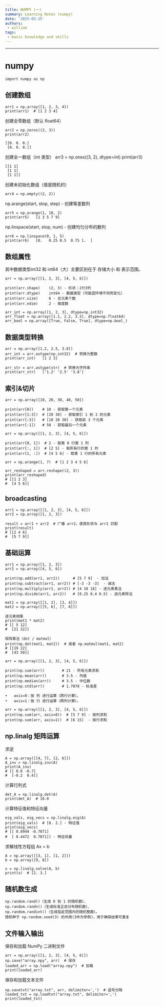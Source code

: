 ```yaml
---
title: NUMPY (一)
summary: Learning Notes (numpy) 
date: '2025-03-25'
authors:
 - william
tags:
 - basic knowledge and skills
---
```


---
# numpy

    import numpy as np

## 创建数组

    arr1 = np.array([1, 2, 3, 4])
    print(arr1)  # [1 2 3 4]

创建全零数组（默认 float64）

    arr2 = np.zeros((2, 3))  
    print(arr2)

    [[0. 0. 0.]
     [0. 0. 0.]]

创建全一数组（int 类型）
    arr3 = np.ones((3, 2), dtype=int)
    print(arr3)
 
    [[1 1]
     [1 1]
     [1 1]]

创建未初始化数组（值是随机的）

    arr4 = np.empty((2, 2))  

np.arange(start, stop, step) - 创建等差数列

    arr5 = np.arange(1, 10, 2)
    print(arr5)   [1 3 5 7 9]

np.linspace(start, stop, num) - 创建均匀分布的数列

    arr6 = np.linspace(0, 1, 5)  
    print(arr6)   [0.   0.25 0.5  0.75 1.  ]

## 数组属性

其中数据类型int32 和 int64（大）主要区别在于 存储大小 和 表示范围。

    arr = np.array([[1, 2, 3], [4, 5, 6]])

    print(arr.shape)    (2, 3) - 形状：2行3列
    print(arr.dtype)    int64 - 数据类型（可能因环境不同而变化）
    print(arr.size)     6 - 总元素个数
    print(arr.ndim)     2 - 维度数

    arr_int = np.array([1, 2, 3], dtype=np.int32)
    arr_float = np.array([1.1, 2.2, 3.3], dtype=np.float64)
    arr_bool = np.array([True, False, True], dtype=np.bool_)

## 数据类型转换

```
arr = np.array([1.2, 2.5, 3.8])
arr_int = arr.astype(np.int32)  # 转换为整数
print(arr_int)   [1 2 3]
```
```
arr_str = arr.astype(str)  # 转换为字符串
print(arr_str)   ['1.2' '2.5' '3.8']
```

## 索引&切片

```
arr = np.array([10, 20, 30, 40, 50])

print(arr[0])    # 10 - 获取第一个元素
print(arr[1:3])  # [20 30] - 获取索引 1 到 2 的元素
print(arr[:3])   # [10 20 30] - 获取前 3 个元素
print(arr[-1])   # 50 - 获取最后一个元素
```
```
arr = np.array([[1, 2, 3], [4, 5, 6]])

print(arr[0, 1])  # 2 - 取第 0 行第 1 列
print(arr[:, 1])  # [2 5] - 取所有行的第 1 列
print(arr[1, :])  # [4 5 6] - 取第 1 行的所有元素
```
```
arr = np.arange(1, 7)  # [1 2 3 4 5 6]

arr_reshaped = arr.reshape((2, 3))  
print(arr_reshaped)
# [[1 2 3]
#  [4 5 6]]
```
## broadcasting

```
arr1 = np.array([[1, 2, 3], [4, 5, 6]])
arr2 = np.array([1, 2, 3])

result = arr1 + arr2  # 广播 arr2，使其形状与 arr1 匹配
print(result)
# [[2 4 6]
#  [5 7 9]]
```
## 基础运算

```
arr1 = np.array([1, 2, 3])
arr2 = np.array([4, 5, 6])

print(np.add(arr1, arr2))      # [5 7 9]  - 加法
print(np.subtract(arr1, arr2)) # [-3 -3 -3]  - 减法
print(np.multiply(arr1, arr2)) # [4 10 18] - 逐元素乘法
print(np.divide(arr1, arr2))   # [0.25 0.4 0.5] - 逐元素除法
```
```
mat1 = np.array([[1, 2], [3, 4]])
mat2 = np.array([[5, 6], [7, 8]])

逐元素相乘
print(mat1 * mat2)
# [[ 5 12]
#  [21 32]]

矩阵乘法（dot / matmul）
print(np.dot(mat1, mat2))  # 或者 np.matmul(mat1, mat2)
# [[19 22]
#  [43 50]]
```
```
arr = np.array([[1, 2, 3], [4, 5, 6]])

print(np.sum(arr))        # 21 - 所有元素求和
print(np.mean(arr))       # 3.5 - 均值
print(np.median(arr))     # 3.5 - 中位数
print(np.std(arr))        # 1.7078 - 标准差
```

	•	axis=0：按 列 进行运算（跨行计算）。
	•	axis=1：按 行 进行运算（跨列计算）。

```
arr = np.array([[1, 2, 3], [4, 5, 6]])
print(np.sum(arr, axis=0))  # [5 7 9] - 按列求和
print(np.sum(arr, axis=1))  # [6 15]  - 按行求和
```
## np.linalg 矩阵运算

求逆

```
A = np.array([[4, 7], [2, 6]])
A_inv = np.linalg.inv(A)
print(A_inv)
# [[ 0.6 -0.7]
#  [-0.2  0.4]]
```

计算行列式

```
det_A = np.linalg.det(A)
print(det_A)  # 10.0
```

计算特征值和特征向量

```
eig_vals, eig_vecs = np.linalg.eig(A)
print(eig_vals)  # [8. 2.] - 特征值
print(eig_vecs)  
# [[ 0.8944 -0.7071]
#  [ 0.4472  0.7071]] - 特征向量
```

求解线性方程组 Ax = b

```
A = np.array([[3, 1], [1, 2]])
b = np.array([9, 8])

x = np.linalg.solve(A, b)
print(x)  # [2. 3.]
```
## 随机数生成

```
np.random.rand()（生成 0 到 1 的随机数）、
np.random.randn()（生成标准正态分布随机数）、
np.random.randint()（生成指定范围内的随机整数）。
随机种子 np.random.seed(3) 的作用(3作为举例)，用于确保结果可重复
```

## 文件输入输出

保存和加载 NumPy 二进制文件

```
arr = np.array([[1, 2, 3], [4, 5, 6]])
np.save("array.npy", arr)  # 保存
loaded_arr = np.load("array.npy")  # 加载
print(loaded_arr)
```

保存和加载文本文件

```
np.savetxt("array.txt", arr, delimiter=',')  # 逗号分隔
loaded_txt = np.loadtxt("array.txt", delimiter=',')
print(loaded_txt)
```
